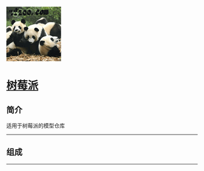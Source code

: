 ﻿[![sites](tfzoo/tfzoo.png)](http://www.mcuyun.com)

# [树莓派](https://github.com/tfzoo/RPi) 


## 简介

适用于树莓派的模型仓库

---

## 组成



---





